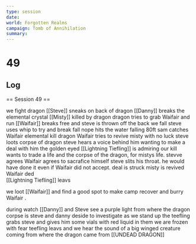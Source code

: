 ```yaml
---
type: session
date:
world: Forgotten Realms
campaign: Tomb of Annihilation
summary:
---
```


# 49

## Log
== Session 49 ==

we fight dragon
[[Steve]] sneaks on back of dragon
[[Danny]] breaks the elemental crystal 
[[Misty]] killed by dragon 
dragon tries to grab Waifair and run 
[[Waifair]] breaks free and steve is thrown off the back
we fall
steve uses whip to try and break fall nope hits the water falling 80ft
sam catches Waifair
elemental kill dragon
Waifair tries to revive misty with no luck 
steve loots corpse of dragon
steve hears a voice behind him wanting to make a deal with him 
the golden eyed [[Lightning Tiefling]] is admiring our kill
wants to trade a life and the corpse of the dragon, for mistys life. stevve agrees Waifair agrees to sacrafice himself 
steve slits his throat. he would have done it even if Waifair did not accept.
deal is struck
misty is revived Waifair ded  
[[Lightning Tiefling]] leavs  

we loot [[Waifair]] and find a good spot to make camp recover and burry  Waifair .

during watch  [[Danny]] and Steve see a purple light from where the dragon corpse is 
steve and danny deside to investigate
as we stand up  the teefling grabs steve and gives him some vials with red liquid in them 
we are frozen with fear 
teefling leavs and we hear the sound of a big winged creature coming from where the dragon came from   [[UNDEAD DRAGON]]
